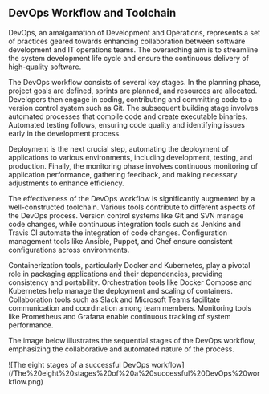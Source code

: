 ## DevOps Workflow and Toolchain

DevOps, an amalgamation of Development and Operations, represents a set of practices geared towards enhancing collaboration between software development and IT operations teams. The overarching aim is to streamline the system development life cycle and ensure the continuous delivery of high-quality software.

The DevOps workflow consists of several key stages. In the planning phase, project goals are defined, sprints are planned, and resources are allocated. Developers then engage in coding, contributing and committing code to a version control system such as Git. The subsequent building stage involves automated processes that compile code and create executable binaries. Automated testing follows, ensuring code quality and identifying issues early in the development process.

Deployment is the next crucial step, automating the deployment of applications to various environments, including development, testing, and production. Finally, the monitoring phase involves continuous monitoring of application performance, gathering feedback, and making necessary adjustments to enhance efficiency.

The effectiveness of the DevOps workflow is significantly augmented by a well-constructed toolchain. Various tools contribute to different aspects of the DevOps process. Version control systems like Git and SVN manage code changes, while continuous integration tools such as Jenkins and Travis CI automate the integration of code changes. Configuration management tools like Ansible, Puppet, and Chef ensure consistent configurations across environments.

Containerization tools, particularly Docker and Kubernetes, play a pivotal role in packaging applications and their dependencies, providing consistency and portability. Orchestration tools like Docker Compose and Kubernetes help manage the deployment and scaling of containers. Collaboration tools such as Slack and Microsoft Teams facilitate communication and coordination among team members. Monitoring tools like Prometheus and Grafana enable continuous tracking of system performance.

The image below illustrates the sequential stages of the DevOps workflow, emphasizing the collaborative and automated nature of the process.

![The eight stages of a successful DevOps workflow] (/The%20eight%20stages%20of%20a%20successful%20DevOps%20workflow.png)

